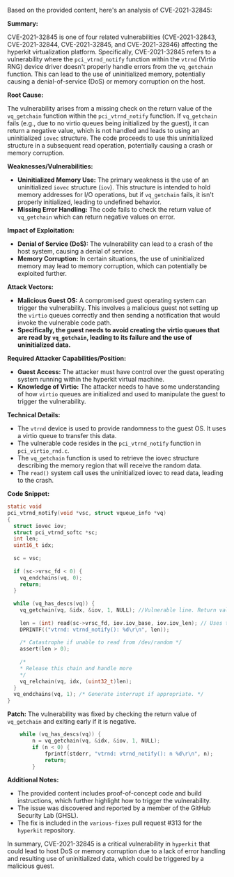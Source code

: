 Based on the provided content, here's an analysis of CVE-2021-32845:

**Summary:**

CVE-2021-32845 is one of four related vulnerabilities (CVE-2021-32843, CVE-2021-32844, CVE-2021-32845, and CVE-2021-32846) affecting the hyperkit virtualization platform. Specifically, CVE-2021-32845 refers to a vulnerability where the `pci_vtrnd_notify` function within the `vtrnd` (Virtio RNG) device driver doesn't properly handle errors from the `vq_getchain` function. This can lead to the use of uninitialized memory, potentially causing a denial-of-service (DoS) or memory corruption on the host.

**Root Cause:**

The vulnerability arises from a missing check on the return value of the `vq_getchain` function within the `pci_vtrnd_notify` function. If `vq_getchain` fails (e.g., due to no virtio queues being initialized by the guest), it can return a negative value, which is not handled and leads to using an uninitialized `iovec` structure. The code proceeds to use this uninitialized structure in a subsequent read operation, potentially causing a crash or memory corruption.

**Weaknesses/Vulnerabilities:**

*   **Uninitialized Memory Use:** The primary weakness is the use of an uninitialized `iovec` structure (`iov`). This structure is intended to hold memory addresses for I/O operations, but if `vq_getchain` fails, it isn't properly initialized, leading to undefined behavior.
*   **Missing Error Handling:** The code fails to check the return value of `vq_getchain` which can return negative values on error.

**Impact of Exploitation:**

*   **Denial of Service (DoS):** The vulnerability can lead to a crash of the host system, causing a denial of service.
*  **Memory Corruption:** In certain situations, the use of uninitialized memory may lead to memory corruption, which can potentially be exploited further.

**Attack Vectors:**

*   **Malicious Guest OS:** A compromised guest operating system can trigger the vulnerability. This involves a malicious guest not setting up the `virtio` queues correctly and then sending a notification that would invoke the vulnerable code path.
*   **Specifically, the guest needs to avoid creating the virtio queues that are read by `vq_getchain`, leading to its failure and the use of uninitialized data.**

**Required Attacker Capabilities/Position:**

*   **Guest Access:** The attacker must have control over the guest operating system running within the hyperkit virtual machine.
*   **Knowledge of Virtio:** The attacker needs to have some understanding of how `virtio` queues are initialized and used to manipulate the guest to trigger the vulnerability.

**Technical Details:**

*   The `vtrnd` device is used to provide randomness to the guest OS. It uses a virtio queue to transfer this data.
*   The vulnerable code resides in the `pci_vtrnd_notify` function in `pci_virtio_rnd.c`.
*   The `vq_getchain` function is used to retrieve the iovec structure describing the memory region that will receive the random data.
*   The `read()` system call uses the uninitialized iovec to read data, leading to the crash.

**Code Snippet:**

```c
static void
pci_vtrnd_notify(void *vsc, struct vqueue_info *vq)
{
  struct iovec iov;
  struct pci_vtrnd_softc *sc;
  int len;
  uint16_t idx;
  
  sc = vsc;
  
  if (sc->vrsc_fd < 0) {
    vq_endchains(vq, 0);
    return;
  }
  
  while (vq_has_descs(vq)) {
    vq_getchain(vq, &idx, &iov, 1, NULL); //Vulnerable line. Return value not checked.
    
    len = (int) read(sc->vrsc_fd, iov.iov_base, iov.iov_len); // Uses the possibly uninitialized iov.
    DPRINTF(("vtrnd: vtrnd_notify(): %d\r\n", len));
    
    /* Catastrophe if unable to read from /dev/random */
    assert(len > 0);
    
    /*
    * Release this chain and handle more
    */
    vq_relchain(vq, idx, (uint32_t)len);
  }
  vq_endchains(vq, 1); /* Generate interrupt if appropriate. */
}

```

**Patch:**
The vulnerability was fixed by checking the return value of `vq_getchain` and exiting early if it is negative.

```c
    while (vq_has_descs(vq)) {
        n = vq_getchain(vq, &idx, &iov, 1, NULL);
        if (n < 0) {
            fprintf(stderr, "vtrnd: vtrnd_notify(): n %d\r\n", n);
            return;
        }
```

**Additional Notes:**

*   The provided content includes proof-of-concept code and build instructions, which further highlight how to trigger the vulnerability.
*   The issue was discovered and reported by a member of the GitHub Security Lab (GHSL).
*   The fix is included in the `various-fixes` pull request #313 for the `hyperkit` repository.

In summary, CVE-2021-32845 is a critical vulnerability in `hyperkit` that could lead to host DoS or memory corruption due to a lack of error handling and resulting use of uninitialized data, which could be triggered by a malicious guest.